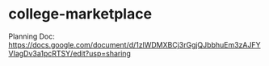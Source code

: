 # college-marketplace
Planning Doc: https://docs.google.com/document/d/1zlWDMXBCj3rGgjQJbbhuEm3zAJFYVIagDv3a1pcRTSY/edit?usp=sharing
